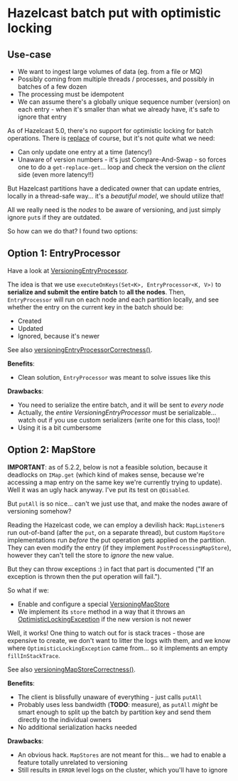 # Hazelcast batch put with optimistic locking

## Use-case

* We want to ingest large volumes of data (eg. from a file or MQ)
* Possibly coming from multiple threads / processes, and possibly in batches of a few dozen
* The processing must be idempotent
* We can assume there's a globally unique sequence number (version) on each entry - when it's smaller than what we already have, it's safe to ignore that entry

As of Hazelcast 5.0, there's no support for optimistic locking for batch operations. There is [replace](https://docs.hazelcast.com/hazelcast/5.0/data-structures/locking-maps#optimistic-locking)
of course, but it's not _quite_ what we need:
* Can only update one entry at a time (latency!)
* Unaware of version numbers - it's just Compare-And-Swap - so forces one to do a `get-replace-get`... loop and check the version on the _client_ side (even more latency!!)

But Hazelcast partitions have a dedicated owner that can update entries, locally in a thread-safe way... it's a _beautiful model_, we should utilize that!

All we really need is the _nodes_ to be aware of versioning, and just simply ignore `put`s if they are outdated.

So how can we do that? I found two options:

## Option 1: EntryProcessor

Have a look at [VersioningEntryProcessor](VersioningEntryProcessor.java).

The idea is that we use `executeOnKeys(Set<K>, EntryProcessor<K, V>)` to **serialize and submit the entire batch** to **all the nodes**. Then, 
`EntryProcessor` will run on each node and each partition locally, and see whether the entry on the current key in the batch should be:
* Created
* Updated
* Ignored, because it's newer

See also [versioningEntryProcessorCorrectness()](../../../../../test/java/org/ogreg/hazelcast/VersioningTest.java).

**Benefits**:
* Clean solution, `EntryProcessor` was meant to solve issues like this

**Drawbacks**:
* You need to serialize the entire batch, and it will be sent to _every node_
* Actually, the _entire VersioningEntryProcessor_ must be serializable... watch out if you use custom serializers (write one for this class, too)!
* Using it is a bit cumbersome

## Option 2: MapStore

**IMPORTANT**: as of 5.2.2, below is not a feasible solution, because it deadlocks on `IMap.get` (which kind of makes sense, because we're accessing
a map entry on the same key we're currently trying to update). Well it was an ugly hack anyway. I've put its test on `@Disabled`.

But `putAll` is so nice... can't we just use that, and make the nodes aware of versioning somehow?

Reading the Hazelcast code, we can employ a devilish hack: `MapListener`s run out-of-band (after the `put`, on a separate thread), but custom `MapStore`
implementations run _before_ the put operation gets applied on the partition. They can even modify the entry (if they implement `PostProcessingMapStore`), 
however they can't tell the store to _ignore_ the new value.

But they can throw exceptions :) in fact that part is documented ("If an exception is thrown then the put operation will fail.").

So what if we:
* Enable and configure a special [VersioningMapStore](VersioningMapStore.java)
* We implement its `store` method in a way that it throws an [OptimisticLockingException](VersioningMapStore.java) if the new version is not newer

Well, it works! One thing to watch out for is stack traces - those are expensive to create, we don't want to litter the logs with them, and we know 
where `OptimisticLockingException` came from... so it implements an empty `fillInStackTrace`.

See also [versioningMapStoreCorrectness()](../../../../../test/java/org/ogreg/hazelcast/VersioningTest.java).

**Benefits**:
* The client is blissfully unaware of everything - just calls `putAll`
* Probably uses less bandwidth (**TODO**: measure), as `putAll` _might_ be smart enough to split up the batch by partition key and send them directly to the individual owners
* No additional serialization hacks needed

**Drawbacks**:
* An obvious hack. `MapStores` are not meant for this... we had to enable a feature totally unrelated to versioning
* Still results in `ERROR` level logs on the cluster, which you'll have to ignore
